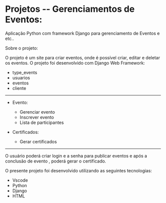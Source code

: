 # Projetos -- Gerenciamentos de Eventos:

Aplicação Python com framework Django para gerenciamento de Eventos e etc..

Sobre o projeto:

O projeto é um site para criar eventos, onde é possível criar, editar e deletar os eventos. O projeto foi desenvolvido com Django Web Framework:

- type_events
- usuarios
- eventos
- cliente

-----------------------------------------------------------------------------

- Evento:
    - Gerenciar evento
    - Inscrever evento
    - Lista de participantes
    


- Certificados:
    - Gerar certificados


------------------------------------------------------------------------------

O usuário poderá criar login e a senha para publicar eventos e após a conclusão de evento , poderá gerar o certificado.


O presente projeto foi desenvolvido utilizando as seguintes tecnologias:

- Vscode
- Python
- Django
- HTML


